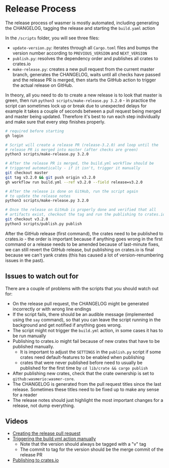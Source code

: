 # Release Process

The release process of wasmer is mostly automated, including generating the CHANGELOG,
tagging the release and starting the `build.yaml` action 

In the `/scripts` folder, you will see three files:

- `update-version.py`: iterates through all `Cargo.toml` files and bumps the version number
according to `PREVIOUS_VERSION` and `NEXT_VERSION`
- `publish.py`: resolves the dependency order and publishes all crates to crates.io
- `make-release.py`: creates a new pull request from the current master branch, generates the
CHANGELOG, waits until all checks have passed and the release PR is merged, then starts the 
GitHub action to trigger the actual release on GitHub.

In theory, all you need to do to create a new release is to look that master is green, then
run `python3 scripts/make-release.py 3.2.0` - in practice the script can sometimes lock up or
break due to unexpected delays for example it takes a couple of seconds between a pull request
being merged and master being updated. Therefore it's best to run each step individually and
make sure that every step finishes properly.

```sh
# required before starting
gh login

# Script will create a release PR (release-3.2.0) and loop until the 
# release PR is merged into master (after checks are green)
python3 scripts/make-release.py 3.2.0

# After the release PR is merged, the build.yml workflow should be
# triggered automatically - if it isn't, trigger it manually
git checkout master
git tag v3.2.0 && git push origin v3.2.0
gh workflow run build.yml --ref v3.2.0 --field release=v3.2.0

# After the release is done on GitHub, run the script again 
# to update the release notes
python3 scripts/make-release.py 3.2.0

# Once the release on GitHub is properly done and verified that all
# artifacts exist, checkout the tag and run the publishing to crates.io
git checkout v3.2.0
python3 scripts/publish.py publish
``` 

After the GitHub release (first command), the crates need to be 
published to crates.io - the order is important because if anything 
goes wrong in the first command or a release needs to be amended
because of last-minute fixes, we can still revert the GitHub release, 
but publishing on crates.io is final because we can't yank crates 
(this has caused a lot of version-renumbering issues in the past).

## Issues to watch out for

There are a couple of problems with the scripts that you should watch out for:

- On the release pull request, the CHANGELOG might be generated incorrectly or with wrong line endings
- If the script fails, there should be an audible message (implemented using the `say` command), so that you
  can leave the script running in the background and get notified if anything goes wrong.
- The script might not trigger the `build.yml` action, in some cases it has to be run manually
- Publishing to crates.io might fail because of new crates that have to be published manually.
    - It is important to adjust the `SETTINGS` in the `publish.py` script if some crates need default-features
      to be enabled when publishing
    - crates that were never published before need to usually be published for the first time 
      by `cd lib/crate && cargo publish`
- After publishing new crates, check that the crate ownership is set to `github:wasmerio:wasmer-core`.
- The CHANGELOG is generated from the pull request titles since the last release. Sometimes these titles need
  to be fixed up to make any sense for a reader
- The release notes should just highlight the most important changes for a release, not dump everything.

## Videos

- [Creating the release pull request](https://www.youtube.com/watch?v=RMPTT-rnykA)
- [Triggering the build.yml action manually](https://www.youtube.com/watch?v=7mF0nlfpQfA)
   - Note that the version should always be tagged with a "v" tag
   - The commit to tag for the version should be the merge commit of the release PR
- [Publishing to crates.io](https://www.youtube.com/watch?v=uLdxIr6YwuY)
